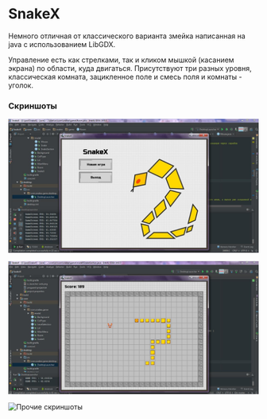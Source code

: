 # SnakeX

Немного отличная от классического варианта змейка написанная на java с использованием LibGDX.

Управление есть как стрелками, так и кликом мышкой (касанием экрана) по области, куда двигаться.
Присутствуют три разных уровня, классическая комната, зацикленное поле и смесь поля и комнаты - уголок. 

### Скриншоты

![alt main menu](https://raw.githubusercontent.com/G-gekko/SnakeX/master/screenshots/screenshot%201.png "Main menu")

![alt game](https://raw.githubusercontent.com/G-gekko/SnakeX/master/screenshots/screenshot%203.png "Game")

![Прочие скриншоты](http://github.com/G-gekko/SnakeX/tree/master/screenshots "screenshots")